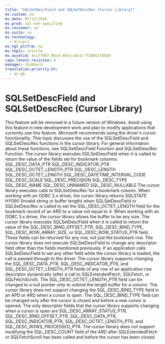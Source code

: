 ```yaml
---
title: "SQLSetDescField and SQLSetDescRec (Cursor Library)"
ms.custom: na
ms.date: 07/12/2016
ms.prod: sql-non-specified
ms.reviewer: na
ms.suite: na
ms.technology: 
  - drivers
ms.tgt_pltfrm: na
ms.topic: article
ms.assetid: 4ccff067-85cd-4bfa-a6cd-7f28051fb5b9
caps.latest.revision: 8
manager: jhubbard
translation.priority.ht: 
  - en-gb
---
```

# SQLSetDescField and SQLSetDescRec (Cursor Library)
<?xml version="1.0" encoding="utf-8"?>
<developerReferenceWithoutSyntaxDocument xmlns="http://ddue.schemas.microsoft.com/authoring/2003/5" xmlns:xlink="http://www.w3.org/1999/xlink" xmlns:xsi="http://www.w3.org/2001/XMLSchema-instance" xsi:schemaLocation="http://ddue.schemas.microsoft.com/authoring/2003/5 http://dduestorage.blob.core.windows.net/ddueschema/developer.xsd">
  <introduction>
    <alert class="important">
      <para>This feature will be removed in a future version of Windows. Avoid using this feature in new development work and plan to modify applications that currently use this feature. Microsoft recommends using the driver's cursor functionality.</para>
    </alert>
    <para>This topic discusses the use of the <legacyBold>SQLSetDescField</legacyBold> and <legacyBold>SQLSetDescRec</legacyBold> functions in the cursor library. For general information about these functions, see <legacyLink xlink:href="8c544388-fe9d-4f94-a0ac-fa0b9c9c88a5">SQLSetDescField Function</legacyLink> and <legacyLink xlink:href="bf55256c-7eb7-4e3f-97ef-b0fee09ba829">SQLSetDescRec Function</legacyLink>.</para>
    <para>The cursor library executes <legacyBold>SQLSetDescField</legacyBold> when it is called to return the value of the fields set for bookmark columns:</para>
    <para>SQL_DESC_DATA_PTR</para>
    <para>SQL_DESC_INDICATOR_PTR</para>
    <para>SQL_DESC_OCTET_LENGTH_PTR</para>
    <para>SQL_DESC_LENGTH</para>
    <para>SQL_DESC_OCTET_LENGTH</para>
    <para>SQL_DESC_DATETIME_INTERVAL_CODE</para>
    <para>SQL_DESC_SCALE</para>
    <para>SQL_DESC_PRECISION</para>
    <para>SQL_DESC_TYPE</para>
    <para>SQL_DESC_NAME</para>
    <para>SQL_DESC_UNNAMED</para>
    <para>SQL_DESC_NULLABLE</para>
    <para>The cursor library executes calls to <legacyBold>SQLSetDescRec</legacyBold> for a bookmark column.</para>
    <para>When working with an ODBC 2.<legacyItalic>x</legacyItalic> driver, the cursor library returns SQLSTATE HY090 (Invalid string or buffer length) when <legacyBold>SQLSetDescField</legacyBold> or <legacyBold>SQLSetDescRec</legacyBold> is called to set the SQL_DESC_OCTET_LENGTH field for the bookmark record of an ARD to a value not equal to 4. When working with an ODBC 3<legacyItalic>.x</legacyItalic> driver, the cursor library allows the buffer to be any size.</para>
    <para>The cursor library executes <legacyBold>SQLSetDescField</legacyBold> when it is called to return the value of the SQL_DESC_BIND_OFFSET_PTR, SQL_DESC_BIND_TYPE, SQL_DESC_ROW_ARRAY_SIZE, or SQL_DESC_ROW_STATUS_PTR field. These fields can be returned for any row, not just the bookmark row.</para>
    <para>The cursor library does not execute <legacyBold>SQLSetDescField</legacyBold> to change any descriptor field other than the fields mentioned previously. If an application calls <legacyBold>SQLSetDescField</legacyBold> to set any other field while the cursor library is loaded, the call is passed through to the driver.</para>
    <para>The cursor library supports changing the SQL_DESC_DATA_PTR, SQL_DESC_INDICATOR_PTR, and SQL_DESC_OCTET_LENGTH_PTR fields of any row of an application row descriptor dynamically (after a call to <legacyBold>SQLExtendedFetch</legacyBold>, <legacyBold>SQLFetch</legacyBold>, or <legacyBold>SQLFetchScroll</legacyBold>). The SQL_DESC_OCTET_LENGTH_PTR field can be changed to a null pointer only to unbind the length buffer for a column.</para>
    <para>The cursor library does not support changing the SQL_DESC_BIND_TYPE field in an APD or ARD when a cursor is open. The SQL_DESC_BIND_TYPE field can be changed only after the cursor is closed and before a new cursor is opened. The only descriptor fields that the cursor library supports changing when a cursor is open are SQL_DESC_ARRAY_STATUS_PTR, SQL_DESC_BIND_OFFSET_PTR, SQL_DESC_DATA_PTR, SQL_DESC_INDICATOR_PTR, SQL_DESC_OCTET_LENGTH_PTR, and SQL_DESC_ROWS_PROCESSED_PTR.</para>
    <para>The cursor library does not support modifying the SQL_DESC_COUNT field of the ARD after <legacyBold>SQLExtendedFetch</legacyBold> or <legacyBold>SQLFetchScroll</legacyBold> has been called and before the cursor has been closed.</para>
  </introduction>
  <relatedTopics />
</developerReferenceWithoutSyntaxDocument>